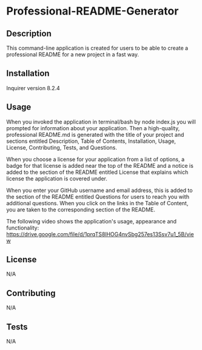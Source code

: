 # Professional-README-Generator

## Description
This command-line application is created for users to be able to create a professional README for a new project in a fast way.

## Installation
Inquirer version 8.2.4

## Usage
When you invoked the application in terminal/bash by node index.js you will prompted for information about your application. Then a high-quality, professional README.md is generated with the title of your project and sections entitled Description, Table of Contents, Installation, Usage, License, Contributing, Tests, and Questions. 

When you choose a license for your application from a list of options, a badge for that license is added near the top of the README and a notice is added to the section of the README entitled License that explains which license the application is covered under. 

When you enter your GitHub username and email address, this is added to the section of the README entitled Questions for users to reach you with additional questions. When you click on the links in the Table of Content, you are taken to the corresponding section of the README.

The following video shows the application's usage, appearance and functionality:
https://drive.google.com/file/d/1prqTS8lHOG4nvSbg257es13Ssv7u1_5B/view

## License
N/A

## Contributing
N/A

## Tests
  N/A